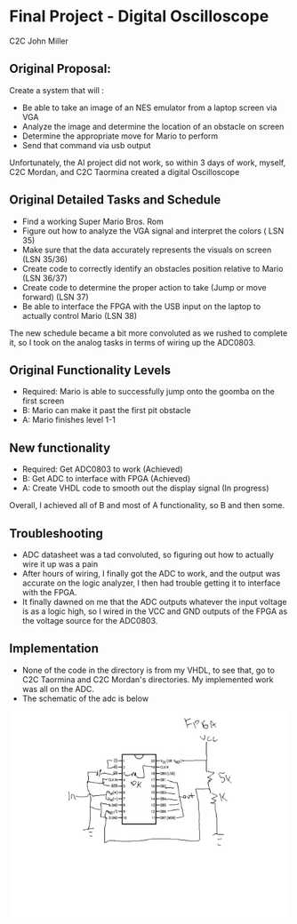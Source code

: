 Final Project - Digital Oscilloscope
=========

C2C John Miller

Original Proposal: 
---
Create a system that will :
* Be able to take an image of an NES emulator from a laptop screen via VGA 
* Analyze the image and determine the location of an obstacle on screen
* Determine the appropriate move for Mario to perform
* Send that command via usb output

Unfortunately, the AI project did not work, so within 3 days of work, myself, C2C Mordan, and C2C Taormina created a digital Oscilloscope



Original Detailed Tasks and Schedule
---
* Find a working Super Mario Bros. Rom
* Figure out how to analyze the VGA signal and interpret the colors ( LSN 35)
* Make sure that the data accurately represents the visuals on screen (LSN 35/36)
* Create code to correctly identify an obstacles position relative to Mario (LSN 36/37)
* Create code to determine the proper action to take (Jump or move forward)
(LSN 37)
* Be able to interface the FPGA with the USB input on the laptop to actually control Mario (LSN 38)


The new schedule became a bit more convoluted as we rushed to complete it, so I took on the analog tasks in terms of wiring up the ADC0803.


Original Functionality Levels
---
* Required: Mario is able to successfully jump onto the goomba on the first screen
* B: Mario can make it past the first pit obstacle
* A: Mario finishes level 1-1

New functionality 
---
* Required: Get ADC0803 to work (Achieved)
* B: Get ADC to interface with FPGA (Achieved)
* A: Create VHDL code to smooth out the display signal (In progress)

Overall, I achieved all of B and most of A functionality, so B and then some.

Troubleshooting
---
* ADC datasheet was a tad convoluted, so figuring out how to actually wire it up was a pain
* After hours of wiring, I finally got the ADC to work, and the output was accurate on the logic analyzer, I then had trouble getting it to interface with the FPGA.
* It finally dawned on me that the ADC outputs whatever the input voltage is as a logic high, so I wired in the VCC and GND outputs of the FPGA as the voltage source for the ADC0803.


Implementation
---
* None of the code in the directory is from my VHDL, to see that, go to C2C Taormina and C2C Mordan's directories. My implemented work was all on the ADC.
* The schematic of the adc is below

![schematic](schematic.jpg)
